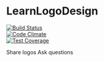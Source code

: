 # LearnLogoDesign   

[![Build Status](https://travis-ci.org/JeffKGabriel/LearnLogoDesign.svg?branch=master)](https://travis-ci.org/JeffKGabriel/LearnLogoDesign)  
[![Code Climate](https://codeclimate.com/github/codeclimate/codeclimate/badges/gpa.svg)](https://codeclimate.com/github/codeclimate/codeclimate)  
[![Test Coverage](https://codeclimate.com/github/codeclimate/codeclimate/badges/coverage.svg)](https://codeclimate.com/github/codeclimate/codeclimate/coverage) 



Share logos
Ask questions
